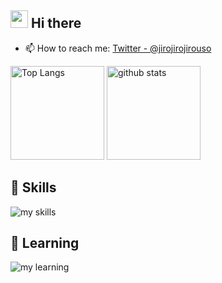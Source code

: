 <!-- 2. プロフィールや連絡先を変更 -->
## <img src="https://media.giphy.com/media/hvRJCLFzcasrR4ia7z/giphy.gif" width="28"> Hi there
- 📫 How to reach me: [Twitter - @jirojirojirouso](https://twitter.com/jirojirojirouso)
<p align="left"> 
  <img alt="Top Langs" height="150px" src="https://github-readme-stats.vercel.app/api/top-langs/?username=takajirou&layout=compact&show_icons=true&theme=onedark" />
  <img alt="github stats" height="150px" src="https://github-readme-stats.vercel.app/api?username=takajirou&theme=onedark&show_icons=ture" />
</p>

## 🌱 Skills
<img alt="my skills" src="https://skillicons.dev/icons?theme=dark&perline=10&i=html,css,sass,js,ts,react,next,figma,supabase,php,laravel" />

## 📕 Learning
<img alt="my learning" src="https://skillicons.dev/icons?theme=dark&perline=7&i=docker,ruby,rails" />

<!--
This repository is a ✨ _special_ ✨ repository because its `README.md` (this file) appears on your GitHub profile.

Here are some ideas to get you started:

- 🔭 I’m currently working on ...
- 🌱 I’m currently learning ...
- 👯 I’m looking to collaborate on ...
- 🤔 I’m looking for help with ...
- 💬 Ask me about ...
- 📫 How to reach me: ...
- 😄 Pronouns: ...
- ⚡ Fun fact: ...
-->
